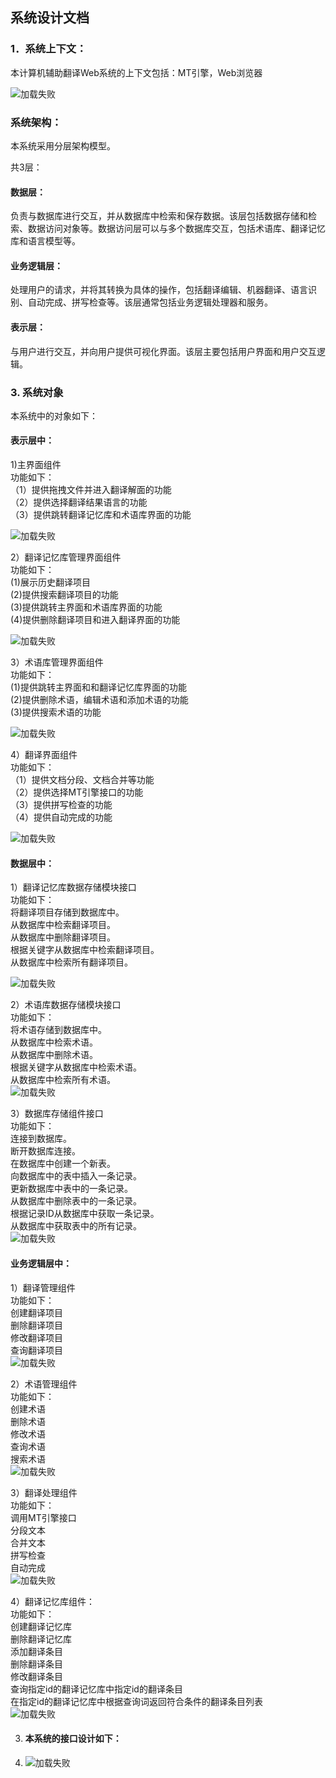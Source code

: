## 系统设计文档 
### 1．系统上下文： 
本计算机辅助翻译Web系统的上下文包括：MT引擎，Web浏览器 

![加载失败](/img/系统设计文档/image001.png) 

### 系统架构：  
本系统采用分层架构模型。  

共3层： 

#### 数据层：  
负责与数据库进行交互，并从数据库中检索和保存数据。该层包括数据存储和检索、数据访问对象等。数据访问层可以与多个数据库交互，包括术语库、翻译记忆库和语言模型等。 

#### 业务逻辑层：  
处理用户的请求，并将其转换为具体的操作，包括翻译编辑、机器翻译、语言识别、自动完成、拼写检查等。该层通常包括业务逻辑处理器和服务。  

#### 表示层：  
与用户进行交互，并向用户提供可视化界面。该层主要包括用户界面和用户交互逻辑。 
### 3. 系统对象  
本系统中的对象如下：  

#### 表示层中：  
1)主界面组件   
功能如下：   
（1）提供拖拽文件并进入翻译解面的功能   
（2）提供选择翻译结果语言的功能   
（3）提供跳转翻译记忆库和术语库界面的功能   
 
![加载失败](/img/系统设计文档/image003.png)  

2）翻译记忆库管理界面组件  
功能如下：    
(1)展示历史翻译项目  
(2)提供搜索翻译项目的功能  
(3)提供跳转主界面和术语库界面的功能  
(4)提供删除翻译项目和进入翻译界面的功能  
 
![加载失败](/img/系统设计文档/image004.png)  


3）术语库管理界面组件  
功能如下：  
(1)提供跳转主界面和和翻译记忆库界面的功能  
(2)提供删除术语，编辑术语和添加术语的功能  
(3)提供搜索术语的功能  
 
![加载失败](/img/系统设计文档/image005.png)  

4）翻译界面组件  
功能如下：  
（1）提供文档分段、文档合并等功能  
（2）提供选择MT引擎接口的功能  
（3）提供拼写检查的功能  
（4）提供自动完成的功能  
 
![加载失败](/img/系统设计文档/image006.png)  

#### 数据层中：   
1）翻译记忆库数据存储模块接口   
功能如下：   
将翻译项目存储到数据库中。   
从数据库中检索翻译项目。  
从数据库中删除翻译项目。  
根据关键字从数据库中检索翻译项目。  
从数据库中检索所有翻译项目。  

![加载失败](/img/系统设计文档/image007.png)  
 
2）术语库数据存储模块接口  
功能如下：   
将术语存储到数据库中。  
从数据库中检索术语。  
从数据库中删除术语。  
根据关键字从数据库中检索术语。  
从数据库中检索所有术语。  
![加载失败](/img/系统设计文档/image008.png)  
  
3）数据库存储组件接口  
功能如下：   
连接到数据库。  
断开数据库连接。  
在数据库中创建一个新表。  
向数据库中的表中插入一条记录。   
更新数据库中表中的一条记录。  
从数据库中删除表中的一条记录。  
根据记录ID从数据库中获取一条记录。  
从数据库中获取表中的所有记录。  
![加载失败](/img/系统设计文档/image009.png)  
 
#### 业务逻辑层中：  
1）翻译管理组件  
功能如下：  
创建翻译项目  
删除翻译项目  
修改翻译项目  
查询翻译项目  
![加载失败](/img/系统设计文档/image010.png)  
 
2）术语管理组件  
功能如下：  
创建术语  
删除术语  
修改术语  
查询术语  
搜索术语  
![加载失败](/img/系统设计文档/image011.png)  
 
3）翻译处理组件  
功能如下：  
调用MT引擎接口  
分段文本  
合并文本  
拼写检查  
自动完成  
![加载失败](/img/系统设计文档/image012.png)  
 
4）翻译记忆库组件：  
功能如下：  
创建翻译记忆库  
删除翻译记忆库  
添加翻译条目  
删除翻译条目  
修改翻译条目  
查询指定id的翻译记忆库中指定id的翻译条目  
在指定id的翻译记忆库中根据查询词返回符合条件的翻译条目列表  
![加载失败](/img/系统设计文档/image013.png)  
 
3. #### 本系统的接口设计如下：  
4. ![加载失败](/img/系统设计文档/image0014.png)  
 
